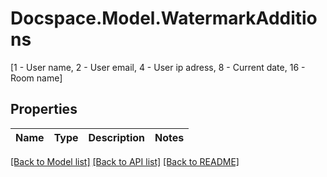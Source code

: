 # Docspace.Model.WatermarkAdditions
[1 - User name, 2 - User email, 4 - User ip adress, 8 - Current date, 16 - Room name]

## Properties

Name | Type | Description | Notes
------------ | ------------- | ------------- | -------------

[[Back to Model list]](../README.md#documentation-for-models) [[Back to API list]](../README.md#documentation-for-api-endpoints) [[Back to README]](../README.md)

